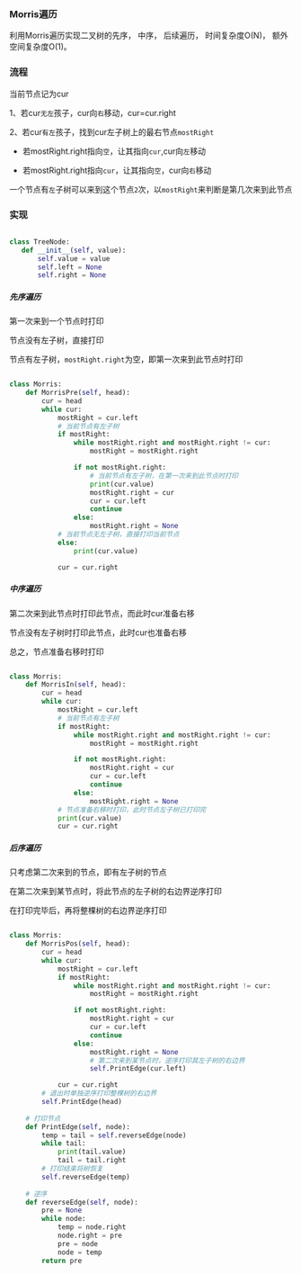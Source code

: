 ### Morris遍历

利用Morris遍历实现二叉树的先序， 中序， 后续遍历， 时间复杂度O(N)， 额外空间复杂度O(1)。

### 流程

当前节点记为cur

1、若cur`无左`孩子，cur向`右`移动，cur=cur.right

2、若cur`有左`孩子，找到cur左子树上的最右节点`mostRight`

  - 若mostRight.right指向`空`，让其指向`cur`,cur向`左`移动
  
  - 若mostRight.right指向`cur`，让其指向`空`，cur向`右`移动
  
 一个节点有`左`子树可以来到这个节点`2`次，以`mostRight`来判断是第几次来到此节点
  
 ### 实现
 
 ```python
 
 class TreeNode:
    def __init__(self, value):
        self.value = value
        self.left = None
        self.right = None
 
 ``` 
 ##### 先序遍历
 
 第一次来到一个节点时打印
 
 节点没有左子树，直接打印
 
 节点有左子树，`mostRight.right`为空，即第一次来到此节点时打印

```python

class Morris:
    def MorrisPre(self, head):
        cur = head
        while cur:
            mostRight = cur.left
            # 当前节点有左子树
            if mostRight:
                while mostRight.right and mostRight.right != cur:
                    mostRight = mostRight.right

                if not mostRight.right:
                    # 当前节点有左子树，在第一次来到此节点时打印
                    print(cur.value)
                    mostRight.right = cur
                    cur = cur.left
                    continue
                else:
                    mostRight.right = None
            # 当前节点无左子树，直接打印当前节点
            else:
                print(cur.value)

            cur = cur.right

```

##### 中序遍历

第二次来到此节点时打印此节点，而此时cur准备右移

节点没有左子树时打印此节点，此时cur也准备右移

总之，节点准备右移时打印 

```python

class Morris:
    def MorrisIn(self, head):
        cur = head
        while cur:
            mostRight = cur.left
            # 当前节点有左子树
            if mostRight:
                while mostRight.right and mostRight.right != cur:
                    mostRight = mostRight.right

                if not mostRight.right:
                    mostRight.right = cur
                    cur = cur.left
                    continue
                else:
                    mostRight.right = None
            # 节点准备右移时打印，此时节点左子树已打印完
            print(cur.value)
            cur = cur.right

```

##### 后序遍历

只考虑第二次来到的节点，即有左子树的节点

在第二次来到某节点时，将此节点的左子树的右边界逆序打印

在打印完毕后，再将整棵树的右边界逆序打印

```python

class Morris:
    def MorrisPos(self, head):
        cur = head
        while cur:
            mostRight = cur.left
            if mostRight:
                while mostRight.right and mostRight.right != cur:
                    mostRight = mostRight.right

                if not mostRight.right:
                    mostRight.right = cur
                    cur = cur.left
                    continue
                else:
                    mostRight.right = None
                    # 第二次来到某节点时，逆序打印其左子树的右边界
                    self.PrintEdge(cur.left)

            cur = cur.right
        # 退出时单独逆序打印整棵树的右边界
        self.PrintEdge(head)
    
    # 打印节点
    def PrintEdge(self, node):
        temp = tail = self.reverseEdge(node)
        while tail:
            print(tail.value)
            tail = tail.right
        # 打印结束将树恢复
        self.reverseEdge(temp)
    
    # 逆序
    def reverseEdge(self, node):
        pre = None
        while node:
            temp = node.right
            node.right = pre
            pre = node
            node = temp
        return pre

```
